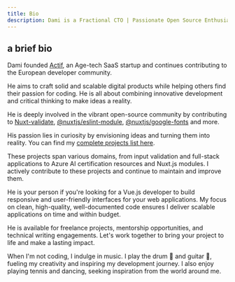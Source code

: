 ```yaml
---
title: Bio
description: Dami is a Fractional CTO | Passionate Open Source Enthusiast | Vue.js & Nuxt Fullstack Developer & Mentor
---
```


## a brief bio

Dami founded [Actif](https://www.actif.online/), an Age-tech SaaS startup and continues contributing to the European developer community.

He aims to craft solid and scalable digital products while helping others find their passion for coding. He is all about combining innovative development and critical thinking to make ideas a reality.

He is deeply involved in the vibrant open-source community by contributing to [Nuxt-validate](https://github.com/lewyuburi/nuxt-validate), [@nuxtjs/eslint-module](https://github.com/nuxt-modules/eslint), [@nuxtjs/google-fonts](https://github.com/nuxt-modules/google-fonts) and more.

His passion lies in curiosity by envisioning ideas and turning them into reality. You can find my [complete projects list here](/projects).

These projects span various domains, from input validation and full-stack applications to Azure AI certification resources and Nuxt.js modules. I actively contribute to these projects and continue to maintain and improve them.

He is your person if you're looking for a Vue.js developer to build responsive and user-friendly interfaces for your web applications. My focus on clean, high-quality, well-documented code ensures I deliver scalable applications on time and within budget.

He is available for freelance projects, mentorship opportunities, and technical writing engagements. Let's work together to bring your project to life and make a lasting impact.

When I'm not coding, I indulge in music. I play the drum 🥁 and guitar 🎸, fueling my creativity and inspiring my development journey. I also enjoy playing tennis and dancing, seeking inspiration from the world around me.
